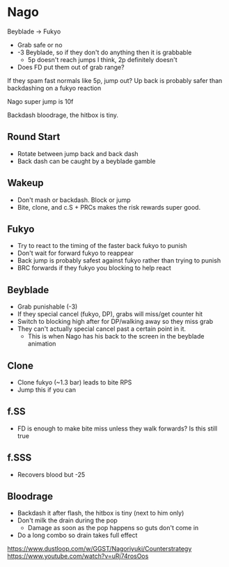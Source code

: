 # Nago

Beyblade -> Fukyo

- Grab safe or no
- -3 Beyblade, so if they don't do anything then it is grabbable
  - 5p doesn't reach jumps I think, 2p definitely doesn't
- Does FD put them out of grab range?

If they spam fast normals like 5p, jump out?
Up back is probably safer than backdashing on a fukyo reaction

Nago super jump is 10f

Backdash bloodrage, the hitbox is tiny.

## Round Start
- Rotate between jump back and back dash
- Back dash can be caught by a beyblade gamble

## Wakeup
- Don't mash or backdash. Block or jump
- Bite, clone, and c.S + PRCs makes the risk rewards super good.

## Fukyo
- Try to react to the timing of the faster back fukyo to punish
- Don't wait for forward fukyo to reappear
- Back jump is probably safest against fukyo rather than trying to punish
- BRC forwards if they fukyo you blocking to help react

## Beyblade
- Grab punishable (-3)
- If they special cancel (fukyo, DP), grabs will miss/get counter hit
- Switch to blocking high after for DP/walking away so they miss grab
- They can't actually special cancel past a certain point in it.
    - This is when Nago has his back to the screen in the beyblade animation

## Clone
- Clone fukyo (~1.3 bar) leads to bite RPS
- Jump this if you can

## f.SS
- FD is enough to make bite miss unless they walk forwards? Is this still true

## f.SSS
- Recovers blood but -25

## Bloodrage
- Backdash it after flash, the hitbox is tiny (next to him only)
- Don't milk the drain during the pop
    - Damage as soon as the pop happens so guts don't come in
- Do a long combo so drain takes full effect

https://www.dustloop.com/w/GGST/Nagoriyuki/Counterstrategy
https://www.youtube.com/watch?v=uRj74rosOos
